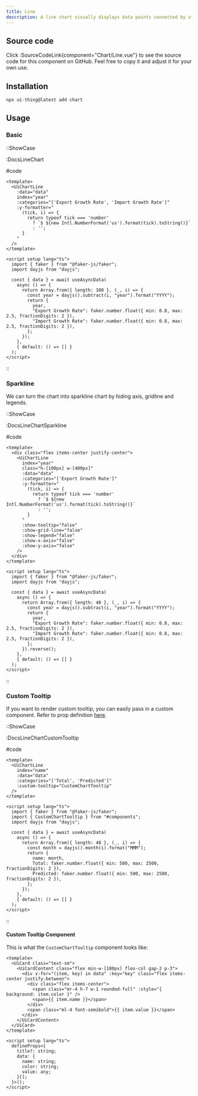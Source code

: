```yaml
---
title: Line
description: A line chart visually displays data points connected by straight lines, illustrating trends or relationships over a continuous axis.
---
```


## Source code

Click :SourceCodeLink{component="Chart/Line.vue"} to see the source code for this component on GitHub. Feel free to copy it and adjust it for your own use.

## Installation

```bash
npx ui-thing@latest add chart
```

## Usage

### Basic

::ShowCase

:DocsLineChart

#code

```vue-html [DocsLineChart.vue]
<template>
  <UiChartLine
    :data="data"
    index="year"
    :categories="['Export Growth Rate', 'Import Growth Rate']"
    :y-formatter="
      (tick, i) => {
        return typeof tick === 'number'
          ? `$ ${new Intl.NumberFormat('us').format(tick).toString()}`
          : '';
      }
    "
  />
</template>

<script setup lang="ts">
  import { faker } from "@faker-js/faker";
  import dayjs from "dayjs";

  const { data } = await useAsyncData(
    async () => {
      return Array.from({ length: 100 }, (_, i) => {
        const year = dayjs().subtract(i, "year").format("YYYY");
        return {
          year,
          "Export Growth Rate": faker.number.float({ min: 0.8, max: 2.5, fractionDigits: 2 }),
          "Import Growth Rate": faker.number.float({ min: 0.8, max: 2.5, fractionDigits: 2 }),
        };
      });
    },
    { default: () => [] }
  );
</script>
```

::

### Sparkline

We can turn the chart into sparkline chart by hiding axis, gridline and legends.

::ShowCase

:DocsLineChartSparkline

#code

```vue [DocsLineChartSparkline.vue]
<template>
  <div class="flex items-center justify-center">
    <UiChartLine
      index="year"
      class="h-[100px] w-[400px]"
      :data="data"
      :categories="['Export Growth Rate']"
      :y-formatter="
        (tick, i) => {
          return typeof tick === 'number'
            ? `$ ${new Intl.NumberFormat('us').format(tick).toString()}`
            : '';
        }
      "
      :show-tooltip="false"
      :show-grid-line="false"
      :show-legend="false"
      :show-x-axis="false"
      :show-y-axis="false"
    />
  </div>
</template>

<script setup lang="ts">
  import { faker } from "@faker-js/faker";
  import dayjs from "dayjs";

  const { data } = await useAsyncData(
    async () => {
      return Array.from({ length: 40 }, (_, i) => {
        const year = dayjs().subtract(i, "year").format("YYYY");
        return {
          year,
          "Export Growth Rate": faker.number.float({ min: 0.8, max: 2.5, fractionDigits: 2 }),
          "Import Growth Rate": faker.number.float({ min: 0.8, max: 2.5, fractionDigits: 2 }),
        };
      }).reverse();
    },
    { default: () => [] }
  );
</script>
```

::

### Custom Tooltip

If you want to render custom tooltip, you can easily pass in a custom component. Refer to prop definition [here](/charts#custom-tooltip).

::ShowCase

:DocsLineChartCustomTooltip

#code

```vue [DocsLineChartCustomTooltip.vue]
<template>
  <UiChartLine
    index="name"
    :data="data"
    :categories="['Total', 'Predicted']"
    :custom-tooltip="CustomChartTooltip"
  />
</template>

<script setup lang="ts">
  import { faker } from "@faker-js/faker";
  import { CustomChartTooltip } from "#components";
  import dayjs from "dayjs";

  const { data } = await useAsyncData(
    async () => {
      return Array.from({ length: 40 }, (_, i) => {
        const month = dayjs().month(i).format("MMM");
        return {
          name: month,
          Total: faker.number.float({ min: 500, max: 2500, fractionDigits: 2 }),
          Predicted: faker.number.float({ min: 500, max: 2500, fractionDigits: 2 }),
        };
      });
    },
    { default: () => [] }
  );
</script>
```

::

#### Custom Tooltip Component

This is what the `CustomChartTooltip` component looks like:

```vue
<template>
  <UiCard class="text-sm">
    <UiCardContent class="flex min-w-[180px] flex-col gap-2 p-3">
      <div v-for="(item, key) in data" :key="key" class="flex items-center justify-between">
        <div class="flex items-center">
          <span class="mr-4 h-7 w-1 rounded-full" :style="{ background: item.color }" />
          <span>{{ item.name }}</span>
        </div>
        <span class="ml-4 font-semibold">{{ item.value }}</span>
      </div>
    </UiCardContent>
  </UiCard>
</template>

<script setup lang="ts">
  defineProps<{
    title?: string;
    data: {
      name: string;
      color: string;
      value: any;
    }[];
  }>();
</script>
```
